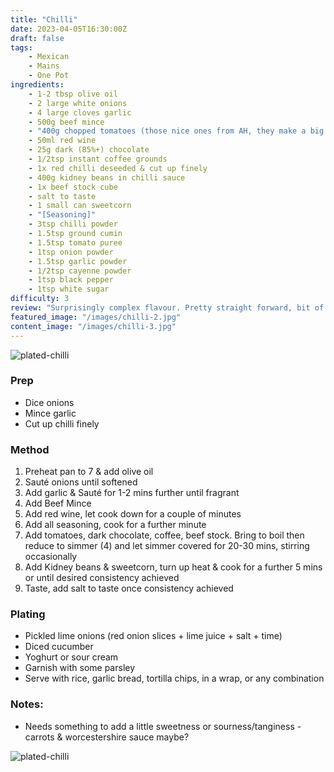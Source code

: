 ```yaml
---
title: "Chilli"
date: 2023-04-05T16:30:00Z
draft: false
tags:
    - Mexican
    - Mains
    - One Pot
ingredients: 
    - 1-2 tbsp olive oil
    - 2 large white onions
    - 4 large cloves garlic
    - 500g beef mince
    - "400g chopped tomatoes (those nice ones from AH, they make a big difference (I have since been informed by my wonderful fantastic beautiful girlfriend (henceforth: Kaj) that the brand is Mutti and everyone knows Mutti so calling them 'those nice ones from AH' isn't a good description if any of my friends read this page))"
    - 50ml red wine
    - 25g dark (85%+) chocolate
    - 1/2tsp instant coffee grounds
    - 1x red chilli deseeded & cut up finely
    - 400g kidney beans in chilli sauce
    - 1x beef stock cube
    - salt to taste
    - 1 small can sweetcorn
    - "[Seasoning]"
    - 3tsp chilli powder
    - 1.5tsp ground cumin
    - 1.5tsp tomato puree
    - 1tsp onion powder
    - 1.5tsp garlic powder
    - 1/2tsp cayenne powder
    - 1tsp black pepper
    - 1tsp white sugar
difficulty: 3
review: "Surprisingly complex flavour. Pretty straight forward, bit of prep to start with then throw everything in a pot and wait. Flavour rich and deep."
featured_image: "/images/chilli-2.jpg"
content_image: "/images/chilli-3.jpg"
---
```


![plated-chilli](/images/chilli-2.jpg)

### Prep
- Dice onions
- Mince garlic
- Cut up chilli finely

### Method

1. Preheat pan to 7 & add olive oil
1. Sauté onions until softened
1. Add garlic & Sauté for 1-2 mins further until fragrant
1. Add Beef Mince
1. Add red wine, let cook down for a couple of minutes
1. Add all seasoning, cook for a further minute
1. Add tomatoes, dark chocolate, coffee, beef stock. Bring to boil then reduce to simmer (4) and let simmer covered for 20-30 mins, stirring occasionally
1. Add Kidney beans & sweetcorn, turn up heat & cook for a further 5 mins or until desired consistency achieved
1. Taste, add salt to taste once consistency achieved

### Plating
- Pickled lime onions (red onion slices + lime juice + salt + time)
- Diced cucumber
- Yoghurt or sour cream
- Garnish with some parsley
- Serve with rice, garlic bread, tortilla chips, in a wrap, or any combination

### Notes:
- Needs something to add a little sweetness or sourness/tanginess - carrots & worcestershire sauce maybe?

![plated-chilli](/images/chilli-1.jpg)